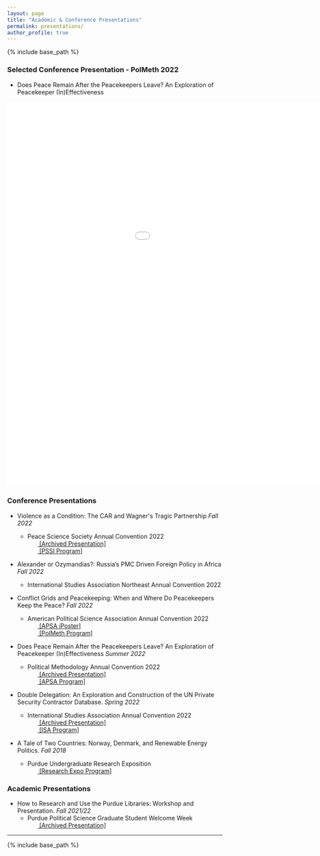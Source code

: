 ```yaml
---
layout: page
title: "Academic & Conference Presentations"
permalink: presentations/
author_profile: true
---
```


{% include base_path %}

### Selected Conference Presentation - PolMeth 2022
* Does Peace Remain After the Peacekeepers Leave? An Exploration of Peacekeeper (In)Effectiveness
<embed src="{{ site.baseurl }}/files/polmeth_2022_presentation.pdf" width="1200" height="900" type='application/pdf'>


### Conference Presentations

* Violence as a Condition: The CAR and Wagner's Tragic Partnership *Fall 2022*
    * Peace Science Society Annual Convention 2022
    <br>&nbsp;&nbsp;&nbsp;&nbsp;&nbsp;&nbsp;<span style="padding-right:5%"><a href='{{ "https://www.skytheacademic.com/files/pssi_2022_poster.pdf"}}'><i class='fas fa-file-pdf'></i> [Archived Presentation]</a></span>
    <br>&nbsp;&nbsp;&nbsp;&nbsp;&nbsp;&nbsp;<span style="padding-right:5%"><a href='{{ "https://www.skytheacademic.com/files/pssi_2022_program.pdf"}}'><i class='fas fa-file-pdf'></i> [PSSI Program]</a></span>

* Alexander or Ozymandias?: Russia’s PMC Driven Foreign Policy in Africa *Fall 2022*
    * International Studies Association Northeast Annual Convention 2022

* Conflict Grids and Peacekeeping: When and Where Do Peacekeepers Keep the Peace? *Fall 2022*
    * American Political Science Association Annual Convention 2022
    <br>&nbsp;&nbsp;&nbsp;&nbsp;&nbsp;&nbsp;<span style="padding-right:5%"><a href='{{ "https://apsa2022-apsa.ipostersessions.com/?s=82-FE-C8-EF-D4-00-C8-4A-A7-F3-0F-D2-7B-76-B9-B3"}}'><i class='fas fa-file-pdf'></i> [APSA iPoster]</a></span>
    <br>&nbsp;&nbsp;&nbsp;&nbsp;&nbsp;&nbsp;<span style="padding-right:5%"><a href='{{ "https://www.skytheacademic.com/files/polmeth_2022_program.pdf"}}'><i class='fas fa-file-pdf'></i> [PolMeth Program]</a></span>

* Does Peace Remain After the Peacekeepers Leave? An Exploration of Peacekeeper (In)Effectiveness *Summer 2022*
    * Political Methodology Annual Convention 2022
    <br>&nbsp;&nbsp;&nbsp;&nbsp;&nbsp;&nbsp;<span style="padding-right:5%"><a href='{{ "https://www.skytheacademic.com/files/polmeth_2022_presentation.pdf"}}'><i class='fas fa-file-pdf'></i> [Archived Presentation]</a></span>
    <br>&nbsp;&nbsp;&nbsp;&nbsp;&nbsp;&nbsp;<span style="padding-right:5%"><a href='{{ "https://convention2.allacademic.com/one/apsa/apsa22/"}}'><i class='fas fa-file-pdf'></i> [APSA Program]</a></span>

* Double Delegation:  An Exploration and Construction of the UN Private Security Contractor Database. *Spring 2022*
    * International Studies Association Annual Convention 2022
<br>&nbsp;&nbsp;&nbsp;&nbsp;&nbsp;&nbsp;<span style="padding-right:5%"><a href='{{ "https://www.skytheacademic.com/files/isa_2022_presentation.pdf"}}'><i class='fas fa-file-pdf'></i> [Archived Presentation]</a></span>
<br>&nbsp;&nbsp;&nbsp;&nbsp;&nbsp;&nbsp;<span style="padding-right:5%"><a href='{{ "https://www.skytheacademic.com/files/isa_2022_program.pdf"}}'><i class='fas fa-file-pdf'></i> [ISA Program]</a></span>

* A Tale of Two Countries: Norway, Denmark, and Renewable Energy Politics. *Fall 2018*
  * Purdue Undergraduate Research Exposition
<br>&nbsp;&nbsp;&nbsp;&nbsp;&nbsp;&nbsp;<span style="padding-right:5%"><a href='{{ "https://www.skytheacademic.com/files/undergraduate_research_program.pdf"}}'><i class='fas fa-file-pdf'></i> [Research Expo Program]</a></span>

### Academic Presentations

* How to Research and Use the Purdue Libraries: Workshop and Presentation. *Fall 2021/22*
  * Purdue Political Science Graduate Student Welcome Week
<br>&nbsp;&nbsp;&nbsp;&nbsp;&nbsp;&nbsp;<span style="padding-right:5%"><a href='{{ "https://www.skytheacademic.com/files/libraries_presentation.pdf"}}'><i class='fas fa-file-pdf'></i> [Archived Presentation]</a></span>


---

{% include base_path %}
